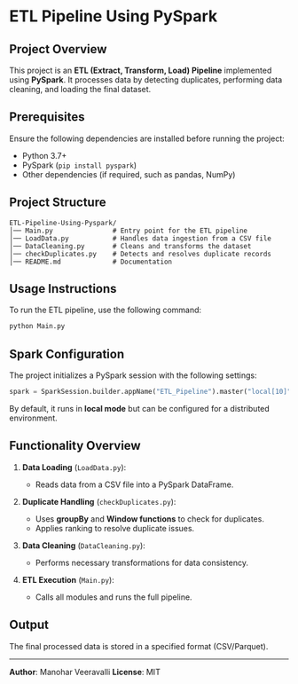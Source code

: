 # ETL Pipeline Using PySpark

## Project Overview
This project is an **ETL (Extract, Transform, Load) Pipeline** implemented using **PySpark**. It processes data by detecting duplicates, performing data cleaning, and loading the final dataset.

## Prerequisites
Ensure the following dependencies are installed before running the project:
- Python 3.7+
- PySpark (`pip install pyspark`)
- Other dependencies (if required, such as pandas, NumPy)

## Project Structure
```
ETL-Pipeline-Using-Pyspark/
│── Main.py               # Entry point for the ETL pipeline
│── LoadData.py           # Handles data ingestion from a CSV file
│── DataCleaning.py       # Cleans and transforms the dataset
│── checkDuplicates.py    # Detects and resolves duplicate records
│── README.md             # Documentation
```

## Usage Instructions
To run the ETL pipeline, use the following command:
```sh
python Main.py
```

## Spark Configuration
The project initializes a PySpark session with the following settings:
```python
spark = SparkSession.builder.appName("ETL_Pipeline").master("local[10]").getOrCreate()
```
By default, it runs in **local mode** but can be configured for a distributed environment.

## Functionality Overview
1. **Data Loading** (`LoadData.py`):
   - Reads data from a CSV file into a PySpark DataFrame.

2. **Duplicate Handling** (`checkDuplicates.py`):
   - Uses **groupBy** and **Window functions** to check for duplicates.
   - Applies ranking to resolve duplicate issues.

3. **Data Cleaning** (`DataCleaning.py`):
   - Performs necessary transformations for data consistency.

4. **ETL Execution** (`Main.py`):
   - Calls all modules and runs the full pipeline.

## Output
The final processed data is stored in a specified format (CSV/Parquet).

---
**Author**: Manohar Veeravalli 
**License**: MIT  
